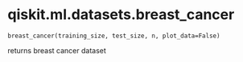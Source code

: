 <span id="qiskit-ml-datasets-breast-cancer" />

# qiskit.ml.datasets.breast\_cancer

<span id="undefined" />

`breast_cancer(training_size, test_size, n, plot_data=False)`

returns breast cancer dataset

